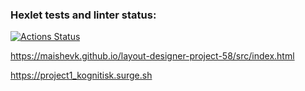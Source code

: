 ### Hexlet tests and linter status:
[![Actions Status](https://github.com/MaishevK/layout-designer-project-58/workflows/hexlet-check/badge.svg)](https://github.com/MaishevK/layout-designer-project-58/actions)


https://maishevk.github.io/layout-designer-project-58/src/index.html

https://project1_kognitisk.surge.sh
